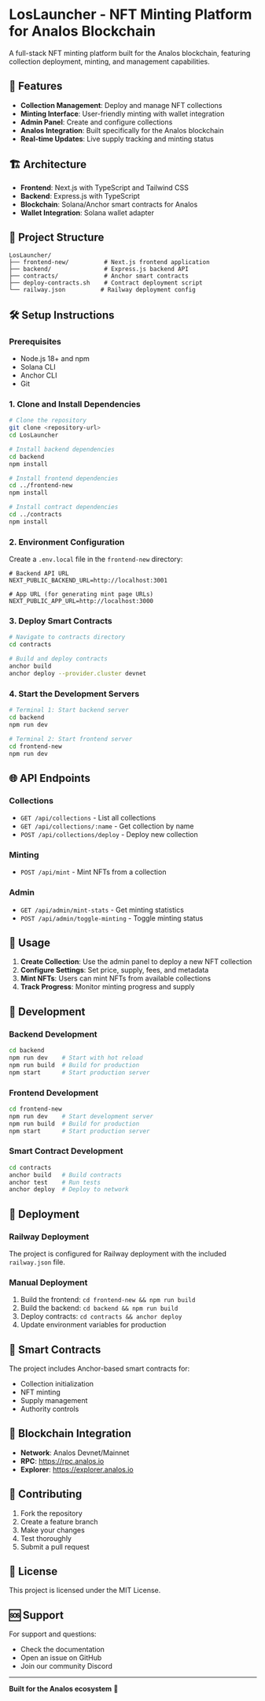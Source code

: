 # LosLauncher - NFT Minting Platform for Analos Blockchain

A full-stack NFT minting platform built for the Analos blockchain, featuring collection deployment, minting, and management capabilities.

## 🚀 Features

- **Collection Management**: Deploy and manage NFT collections
- **Minting Interface**: User-friendly minting with wallet integration
- **Admin Panel**: Create and configure collections
- **Analos Integration**: Built specifically for the Analos blockchain
- **Real-time Updates**: Live supply tracking and minting status

## 🏗️ Architecture

- **Frontend**: Next.js with TypeScript and Tailwind CSS
- **Backend**: Express.js with TypeScript
- **Blockchain**: Solana/Anchor smart contracts for Analos
- **Wallet Integration**: Solana wallet adapter

## 📁 Project Structure

```
LosLauncher/
├── frontend-new/          # Next.js frontend application
├── backend/               # Express.js backend API
├── contracts/             # Anchor smart contracts
├── deploy-contracts.sh    # Contract deployment script
└── railway.json          # Railway deployment config
```

## 🛠️ Setup Instructions

### Prerequisites

- Node.js 18+ and npm
- Solana CLI
- Anchor CLI
- Git

### 1. Clone and Install Dependencies

```bash
# Clone the repository
git clone <repository-url>
cd LosLauncher

# Install backend dependencies
cd backend
npm install

# Install frontend dependencies
cd ../frontend-new
npm install

# Install contract dependencies
cd ../contracts
npm install
```

### 2. Environment Configuration

Create a `.env.local` file in the `frontend-new` directory:

```env
# Backend API URL
NEXT_PUBLIC_BACKEND_URL=http://localhost:3001

# App URL (for generating mint page URLs)
NEXT_PUBLIC_APP_URL=http://localhost:3000
```

### 3. Deploy Smart Contracts

```bash
# Navigate to contracts directory
cd contracts

# Build and deploy contracts
anchor build
anchor deploy --provider.cluster devnet
```

### 4. Start the Development Servers

```bash
# Terminal 1: Start backend server
cd backend
npm run dev

# Terminal 2: Start frontend server
cd frontend-new
npm run dev
```

## 🌐 API Endpoints

### Collections
- `GET /api/collections` - List all collections
- `GET /api/collections/:name` - Get collection by name
- `POST /api/collections/deploy` - Deploy new collection

### Minting
- `POST /api/mint` - Mint NFTs from a collection

### Admin
- `GET /api/admin/mint-stats` - Get minting statistics
- `POST /api/admin/toggle-minting` - Toggle minting status

## 🎯 Usage

1. **Create Collection**: Use the admin panel to deploy a new NFT collection
2. **Configure Settings**: Set price, supply, fees, and metadata
3. **Mint NFTs**: Users can mint NFTs from available collections
4. **Track Progress**: Monitor minting progress and supply

## 🔧 Development

### Backend Development
```bash
cd backend
npm run dev    # Start with hot reload
npm run build  # Build for production
npm start      # Start production server
```

### Frontend Development
```bash
cd frontend-new
npm run dev    # Start development server
npm run build  # Build for production
npm start      # Start production server
```

### Smart Contract Development
```bash
cd contracts
anchor build   # Build contracts
anchor test    # Run tests
anchor deploy  # Deploy to network
```

## 🚀 Deployment

### Railway Deployment
The project is configured for Railway deployment with the included `railway.json` file.

### Manual Deployment
1. Build the frontend: `cd frontend-new && npm run build`
2. Build the backend: `cd backend && npm run build`
3. Deploy contracts: `cd contracts && anchor deploy`
4. Update environment variables for production

## 📝 Smart Contracts

The project includes Anchor-based smart contracts for:
- Collection initialization
- NFT minting
- Supply management
- Authority controls

## 🔗 Blockchain Integration

- **Network**: Analos Devnet/Mainnet
- **RPC**: https://rpc.analos.io
- **Explorer**: https://explorer.analos.io

## 🤝 Contributing

1. Fork the repository
2. Create a feature branch
3. Make your changes
4. Test thoroughly
5. Submit a pull request

## 📄 License

This project is licensed under the MIT License.

## 🆘 Support

For support and questions:
- Check the documentation
- Open an issue on GitHub
- Join our community Discord

---

**Built for the Analos ecosystem** 🚀
